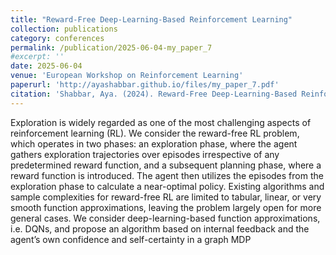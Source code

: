 ```yaml
---
title: "Reward-Free Deep-Learning-Based Reinforcement Learning"
collection: publications
category: conferences
permalink: /publication/2025-06-04-my_paper_7
#excerpt: ''
date: 2025-06-04
venue: 'European Workshop on Reinforcement Learning'
paperurl: 'http://ayashabbar.github.io/files/my_paper_7.pdf'
citation: 'Shabbar, Aya. (2024). Reward-Free Deep-Learning-Based Reinforcement Learning'
---
```


Exploration is widely regarded as one of the most challenging aspects of reinforcement learning (RL). We consider the reward-free RL problem, which operates in two phases: an exploration phase, where the agent gathers exploration trajectories over episodes irrespective of any predetermined reward function, and a subsequent planning phase, where a reward function is introduced. The agent then utilizes the episodes from the exploration phase to calculate a near-optimal policy. Existing algorithms and sample complexities for reward-free RL are limited to tabular, linear, or very smooth function approximations, leaving the problem largely open for more general cases. We consider deep-learning-based function approximations, i.e. DQNs, and propose an algorithm based on internal feedback and the agent’s own confidence and self-certainty in a graph MDP